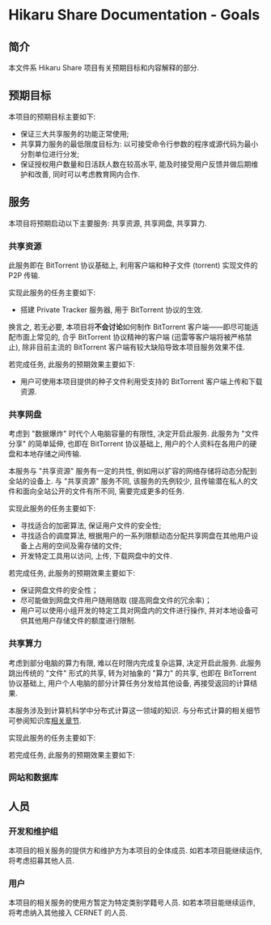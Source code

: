 # Hikaru Share Documentation - Goals

## 简介

本文件系 Hikaru Share 项目有关预期目标和内容解释的部分.

## 预期目标

本项目的预期目标主要如下:

- 保证三大共享服务的功能正常使用;
- 共享算力服务的最低限度目标为: 以可接受命令行参数的程序或源代码为最小分割单位进行分发;
- 保证授权用户数量和日活跃人数在较高水平, 能及时接受用户反馈并做后期维护和改善, 同时可以考虑教育网内合作.

## 服务

本项目将预期启动以下主要服务: 共享资源, 共享网盘, 共享算力.

### 共享资源

此服务即在 BitTorrent 协议基础上, 利用客户端和种子文件 (torrent) 实现文件的 P2P 传输.

实现此服务的任务主要如下:

- 搭建 Private Tracker 服务器, 用于 BitTorrent 协议的生效.

换言之, 若无必要, 本项目将**不会讨论**如何制作 BitTorrent 客户端——即尽可能适配市面上常见的, 合乎 BitTorrent 协议精神的客户端 (迅雷等客户端将被严格禁止), 除非目前主流的 BitTorrent 客户端有较大缺陷导致本项目服务效果不佳.

若完成任务, 此服务的预期效果主要如下: 

- 用户可使用本项目提供的种子文件利用受支持的 BitTorrent 客户端上传和下载资源.

### 共享网盘

考虑到 "数据爆炸" 时代个人电脑容量的有限性, 决定开启此服务. 此服务为 "文件分享" 的简单延伸, 也即在 BitTorrent 协议基础上, 用户的个人资料在各用户的硬盘和本地存储之间传输.

本服务与 "共享资源" 服务有一定的共性, 例如用以扩容的网络存储将动态分配到全站的设备上. 与 "共享资源" 服务不同, 该服务的先例较少, 且传输潜在私人的文件和面向全站公开的文件有所不同, 需要完成更多的任务.

实现此服务的任务主要如下: 

- 寻找适合的加密算法, 保证用户文件的安全性;
- 寻找适合的调度算法, 根据用户的一系列限额动态分配共享网盘在其他用户设备上占用的空间及需存储的文件;
- 开发特定工具用以访问, 上传, 下载网盘中的文件.

若完成任务, 此服务的预期效果主要如下:

- 保证网盘文件的安全性；
- 尽可能做到网盘文件用户随用随取 (提高网盘文件的冗余率)；
- 用户可以使用小组开发的特定工具对网盘内的文件进行操作, 并对本地设备可供其他用户存储文件的额度进行限制.

### 共享算力

考虑到部分电脑的算力有限, 难以在时限内完成复杂运算, 决定开启此服务. 此服务跳出传统的 "文件" 形式的共享, 转为对抽象的 "算力" 的共享, 也即在 BitTorrent 协议基础上, 用户个人电脑的部分计算任务分发给其他设备, 再接受返回的计算结果.

本服务涉及到计算机科学中分布式计算这一领域的知识. 与分布式计算的相关细节可参阅知识库[相关章节](/knowledge-base/shared-computation-power/distributed-computing.md).

实现此服务的任务主要如下:

若完成任务, 此服务的预期效果主要如下:

### 网站和数据库

## 人员

### 开发和维护组

本项目的相关服务的提供方和维护方为本项目的全体成员. 如若本项目能继续运作, 将考虑招募其他人员.

### 用户

本项目的相关服务的使用方暂定为特定类别学籍号人员. 如若本项目能继续运作, 将考虑纳入其他接入 CERNET 的人员.
